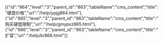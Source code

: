 [{"id":"864","level":"3","parent_id":"863","tableName":"cms_content","title":"硬盘价格","url":"/help/ypjg864.html"},{"id":"865","level":"3","parent_id":"863","tableName":"cms_content","title":"购买硬盘限制","url":"/help/gmypxz865.html"},{"id":"866","level":"3","parent_id":"863","tableName":"cms_content","title":"扩容","url":"/help/kr866.html"}]